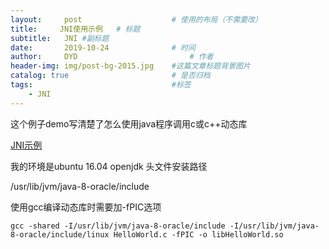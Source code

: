```yaml
---
layout:     post   				    # 使用的布局（不需要改）
title:     JNI使用示例   # 标题
subtitle:   JNI #副标题
date:       2019-10-24 				# 时间
author:     DYD 						# 作者
header-img: img/post-bg-2015.jpg 	#这篇文章标题背景图片
catalog: true 						# 是否归档
tags:								#标签
    - JNI
---
```


这个例子demo写清楚了怎么使用java程序调用c或c++动态库

[JNI示例](https://blog.csdn.net/fengqiaoyebo2008/article/details/6210499)

我的环境是ubuntu 16.04
openjdk 头文件安装路径

/usr/lib/jvm/java-8-oracle/include

使用gcc编译动态库时需要加-fPIC选项

```shell
gcc -shared -I/usr/lib/jvm/java-8-oracle/include -I/usr/lib/jvm/java-8-oracle/include/linux HelloWorld.c -fPIC -o libHelloWorld.so
```



